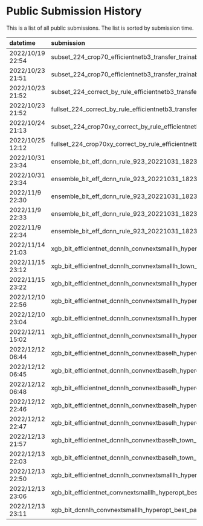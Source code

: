 # Public Submission History

This is a list of all public submissions. The list is sorted by submission time.

| datetime         | submission                                                                                                                       | precision | min_f1  | min_f1_label |
| :--------------- | :------------------------------------------------------------------------------------------------------------------------------- | --------- | ------- | ------------ |
| 2022/10/19 22:54 | subset_224_crop70_efficientnetb3_transfer_trainable_epochs100_batchsize256_lr0.0005_reducelr_dropout40                           | 0.73569   | 0.44964 | others       |
| 2022/10/23 21:51 | subset_224_crop70_efficientnetb3_transfer_trainable_epochs100_batchsize32_lr0.0005_reducelr_dropout40                            | 0.74401   | 0.41441 | others       |
| 2022/10/23 21:52 | subset_224_correct_by_rule_efficientnetb3_transfer_trainable_epochs100_batchsize256_lr0.0005_reducelr_dropout40                  | 0.67970   | 0.40663 | others       |
| 2022/10/23 21:52 | fullset_224_correct_by_rule_efficientnetb3_transfer_trainable_epochs100_batchsize32_lr0.0005_reducelr_dropout40                  | 0.69565   | 0.04458 | caulifl      |
| 2022/10/24 21:13 | subset_224_crop70xy_correct_by_rule_efficientnetb3_transfer_trainable_epochs100_batchsize256_lr0.0005_reducelr_dropout40         | 0.75291   | 0.49892 | others       |
| 2022/10/25 12:12 | fullset_224_crop70xy_correct_by_rule_efficientnetb3_transfer_trainable_epochs100_batchsize64_lr0.0005_reducelr_dropout40         | 0.78137   | 0.32786 | bamboos      |
| 2022/10/31 23:34 | ensemble_bit_eff_dcnn_rule_923_20221031_1823_binary_broccoli_cauliflower                                                         | 0.91516   | 0.69963 | caulifl      |
| 2022/10/31 23:34 | ensemble_bit_eff_dcnn_rule_923_20221031_1823_binary_greenonion_onion                                                             | 0.91716   | 0.73617 | others       |
| 2022/11/9 22:30  | ensemble_bit_eff_dcnn_rule_923_20221031_1823_binary_litchi_longan                                                                | 0.91342   | 0.73617 | others       |
| 2022/11/9 22:33  | ensemble_bit_eff_dcnn_rule_923_20221031_1823_binary_kale_cauliflower                                                             | 0.86908   | 0.07028 | kale         |
| 2022/11/9 22:34  | ensemble_bit_eff_dcnn_rule_923_20221031_1823_binary_chinesecabbage_lettuce                                                       | 0.91596   | 0.73617 | others       |
| 2022/11/14 21:03 | xgb_bit_efficientnet_dcnnlh_convnextsmalllh_hyperopt1000                                                                         | 0.91992   | 0.74576 | others       |
| 2022/11/15 23:12 | xgb_bit_efficientnet_dcnnlh_convnextsmalllh_town_xyz_hyperopt1000_bitcrop100_efficientnet85_dcnnlh85_convnextsmalllh85           | 0.91811   | 0.73434 | others       |
| 2022/11/15 23:22 | xgb_bit_efficientnet_dcnnlh_convnextsmalllh_hyperopt1000_bitcrop100_efficientnet85_dcnnlh85_convnextbaselh100                    | 0.92259   | 0.74033 | caulifl      |
| 2022/12/10 22:56 | xgb_bit_efficientnet_dcnnlh_convnextsmalllh_hyperopt1000_bitcrop100_efficientnet85_dcnnlh85_convnextbaselh100_inductive_91       | 0.92191   | 0.74033 | caulifl      |
| 2022/12/10 23:04 | xgb_bit_efficientnet_dcnnlh_convnextsmalllh_hyperopt1000_bitcrop100_efficientnet85_dcnnlh85_convnextbaselh100_inductive_92       | 0.92250   | 0.74033 | caulifl      |
| 2022/12/11 15:02 | xgb_bit_efficientnet_dcnnlh_convnextsmalllh_hyperopt1000_bitcrop100_efficientnet85_dcnnlh85_convnextbaselh100_exclusion_0        | 0.92096   | 0.73251 | others       |
| 2022/12/12 06:44 | xgb_bit_efficientnet_dcnnlh_convnextbaselh_hyperopt1000_bitcrop100_efficientnet85_dcnnlh85_convnextbaselh85                      | 0.91700   | 0.75579 | caulifl      |
| 2022/12/12 06:45 | xgb_bit_efficientnet_dcnnlh_convnextbaselh_hyperopt1000_bitcrop100_efficientnet85_dcnnlh85_convnextbaselh85_exclusion_0          | 0.91549   | 0.75444 | caulifl      |
| 2022/12/12 06:48 | xgb_bit_efficientnet_dcnnlh_convnextbaselh_hyperopt1000_bitcrop100_efficientnet85_dcnnlh85_convnextbaselh100                     | 0.91772   | 0.73244 | caulifl      |
| 2022/12/12 22:46 | xgb_bit_efficientnet_dcnnlh_convnextbaselh_hyperopt_best_params_1115_bitcrop100_efficientnet85_dcnnlh85_convnextbaselh85         | 0.92146   | 0.77328 | caulifl      |
| 2022/12/12 22:47 | xgb_bit_efficientnet_dcnnlh_convnextbaselh_hyperopt_best_params_1115_bitcrop100_efficientnet85_dcnnlh85_convnextbaselh100        | 0.92228   | 0.74253 | caulifl      |
| 2022/12/13 21:57 | xgb_bit_efficientnet_dcnnlh_convnextbaselh_town_z_hyperopt_best_params_1115_bitcrop100_efficientnet85_dcnnlh85_convnextbaselh100 | 0.92024   | 0.73134 | caulifl      |
| 2022/12/13 22:03 | xgb_bit_efficientnet_dcnnlh_convnextbaselh_town_z_hyperopt_best_params_1115_bitcrop100_efficientnet85_dcnnlh85_convnextbaselh85  | 0.92166   | 0.76258 | caulifl      |
| 2022/12/13 22:50 | xgb_bit_efficientnet_dcnnlh_convnextsmalllh_hyperopt1000_bitcrop100_efficientnet85_dcnnlh85_convnextbaselh85                     | 0.92093   | 0.75423 | caulifl      |
| 2022/12/13 23:06 | xgb_bit_efficientnet_convnextsmalllh_hyperopt_best_params_1115_bitcrop100_efficientnet85_convnextbaselh100                       | 0.92246   | 0.74018 | caulifl      |
| 2022/12/13 23:11 | xgb_bit_dcnnlh_convnextsmalllh_hyperopt_best_params_1115_bitcrop100_dcnnlh85_convnextbaselh100                                   | 0.92215   | 0.73617 | others       |
